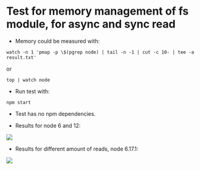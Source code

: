# Test for memory management of fs module, for async and sync read
* Memory could be measured with:

```watch -n 1 'pmap -p \$(pgrep node) | tail -n -1 | cut -c 10- | tee -a result.txt'```

or

```top | watch node```

* Run test with:

```npm start```

* Test has no npm dependencies.


* Results for node 6 and 12:

![](https://github.com/ip413/node-read-file/blob/master/docs/data.png)

* Results for different amount of reads, node 6.17.1:

![](https://github.com/ip413/node-read-file/blob/master/docs/read.png)
